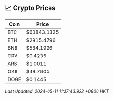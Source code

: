 ## 📈 Crypto Prices

| Coin | Price |
| ---- | ----- |
| BTC | $60843.1325 |
| ETH | $2915.4796 |
| BNB | $584.1926 |
| CRV | $0.4235 |
| ARB | $1.0011 |
| OKB | $49.7805 |
| DOGE | $0.1445 |

_Last Updated: 2024-05-11 11:37:43.922 +0800 HKT_